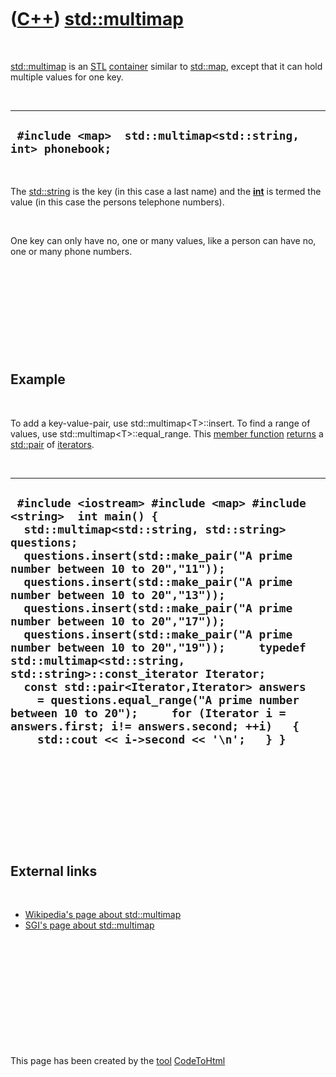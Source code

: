 



 

 

 

 

 

([C++](Cpp.htm)) [std::multimap](CppMultimap.htm)
=================================================

 

[std::multimap](CppMultimap.htm) is an [STL](CppStl.htm)
[container](CppContainer.htm) similar to [std::map](CppMap.htm), except
that it can hold multiple values for one key.

 

  ---------------------------------------------------------------
  ` #include <map>  std::multimap<std::string, int> phonebook;`
  ---------------------------------------------------------------

 

The [std::string](CppString.htm) is the key (in this case a last name)
and the **[int](CppInt.htm)** is termed the value (in this case the
persons telephone numbers).

 

One key can only have no, one or many values, like a person can have no,
one or many phone numbers.

 

 

 

 

 

Example
-------

 

To add a key-value-pair, use std::multimap&lt;T&gt;::insert. To find a
range of values, use std::multimap&lt;T&gt;::equal\_range. This [member
function](CppMemberFunction.htm) [returns](CppReturn.htm) a
[std::pair](CppPair.htm) of [iterators](CppIterator.htm).

 

  -------------------------------------------------------------------------------------------------------------------------------------------------------------------------------------------------------------------------------------------------------------------------------------------------------------------------------------------------------------------------------------------------------------------------------------------------------------------------------------------------------------------------------------------------------------------------------------------------------------------------------------------------------------------------------------------------------------------------------------------------------
  ` #include <iostream> #include <map> #include <string>  int main() {   std::multimap<std::string, std::string> questions;     questions.insert(std::make_pair("A prime number between 10 to 20","11"));   questions.insert(std::make_pair("A prime number between 10 to 20","13"));   questions.insert(std::make_pair("A prime number between 10 to 20","17"));   questions.insert(std::make_pair("A prime number between 10 to 20","19"));     typedef std::multimap<std::string, std::string>::const_iterator Iterator;     const std::pair<Iterator,Iterator> answers     = questions.equal_range("A prime number between 10 to 20");     for (Iterator i = answers.first; i!= answers.second; ++i)   {     std::cout << i->second << '\n';   } }`
  -------------------------------------------------------------------------------------------------------------------------------------------------------------------------------------------------------------------------------------------------------------------------------------------------------------------------------------------------------------------------------------------------------------------------------------------------------------------------------------------------------------------------------------------------------------------------------------------------------------------------------------------------------------------------------------------------------------------------------------------------------

 

 

 

 

 

External links
--------------

 

-   [Wikipedia's page about
    std::multimap](http://en.wikipedia.org/wiki/Multimap_(data_structure))
-   [SGI's page about
    std::multimap](http://www.sgi.com/tech/stl/Multimap.html)

 

 

 

 

 





 




This page has been created by the [tool](Tools.htm)
[CodeToHtml](ToolCodeToHtml.htm)
